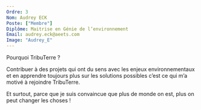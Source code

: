 ```yaml
---
Ordre: 3
Nom: Audrey ECK
Poste: ["Membre"]
Diplôme: Maitrise en Génie de l’environnement 
Email: audrey.eck@aeets.com 
Image: "Audrey_E"
---
```


Pourquoi TribuTerre ?

Contribuer à des projets qui ont du sens avec les enjeux environnementaux et en apprendre toujours plus sur les solutions possibles c’est ce qui m’a motivé à rejoindre TribuTerre.

Et surtout, parce que je suis convaincue que plus de monde on est, plus on peut changer les choses ! 